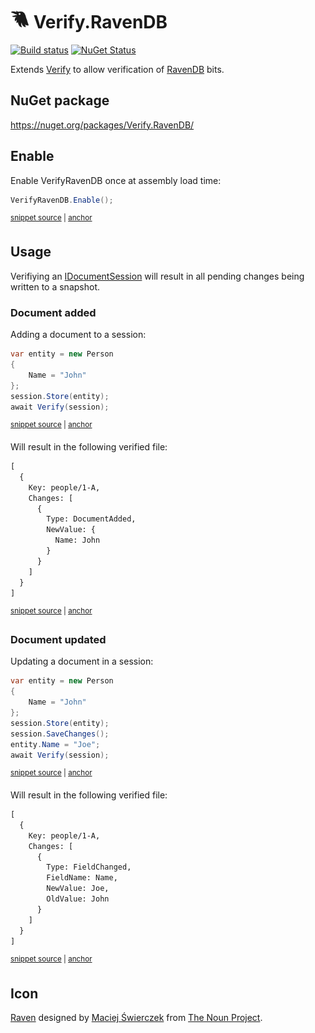 # <img src="/src/icon.png" height="30px"> Verify.RavenDB

[![Build status](https://ci.appveyor.com/api/projects/status/3tbsai6lv4d005pg?svg=true)](https://ci.appveyor.com/project/SimonCropp/verify-ravendb)
[![NuGet Status](https://img.shields.io/nuget/v/Verify.RavenDB.svg)](https://www.nuget.org/packages/Verify.RavenDB/)

Extends [Verify](https://github.com/VerifyTests/Verify) to allow verification of [RavenDB](https://ravendb.net/) bits.



## NuGet package

https://nuget.org/packages/Verify.RavenDB/


## Enable

Enable VerifyRavenDB once at assembly load time:

<!-- snippet: Enable -->
<a id='snippet-enable'></a>
```cs
VerifyRavenDB.Enable();
```
<sup><a href='/src/Tests/Tests.cs#L10-L14' title='Snippet source file'>snippet source</a> | <a href='#snippet-enable' title='Start of snippet'>anchor</a></sup>
<!-- endSnippet -->


## Usage

Verifiying an [IDocumentSession](https://ravendb.net/docs/article-page/5.0/Csharp/client-api/session/what-is-a-session-and-how-does-it-work) will result in all pending changes being written to a snapshot.


### Document added

Adding a document to a session:

<!-- snippet: Added -->
<a id='snippet-added'></a>
```cs
var entity = new Person
{
    Name = "John"
};
session.Store(entity);
await Verify(session);
```
<sup><a href='/src/Tests/Tests.cs#L37-L46' title='Snippet source file'>snippet source</a> | <a href='#snippet-added' title='Start of snippet'>anchor</a></sup>
<!-- endSnippet -->

Will result in the following verified file:

<!-- snippet: Tests.Added.verified.txt -->
<a id='snippet-Tests.Added.verified.txt'></a>
```txt
[
  {
    Key: people/1-A,
    Changes: [
      {
        Type: DocumentAdded,
        NewValue: {
          Name: John
        }
      }
    ]
  }
]
```
<sup><a href='/src/Tests/Tests.Added.verified.txt#L1-L13' title='Snippet source file'>snippet source</a> | <a href='#snippet-Tests.Added.verified.txt' title='Start of snippet'>anchor</a></sup>
<!-- endSnippet -->


### Document updated

Updating a document in a session:

<!-- snippet: Updated -->
<a id='snippet-updated'></a>
```cs
var entity = new Person
{
    Name = "John"
};
session.Store(entity);
session.SaveChanges();
entity.Name = "Joe";
await Verify(session);
```
<sup><a href='/src/Tests/Tests.cs#L55-L66' title='Snippet source file'>snippet source</a> | <a href='#snippet-updated' title='Start of snippet'>anchor</a></sup>
<!-- endSnippet -->

Will result in the following verified file:

<!-- snippet: Tests.Updated.verified.txt -->
<a id='snippet-Tests.Updated.verified.txt'></a>
```txt
[
  {
    Key: people/1-A,
    Changes: [
      {
        Type: FieldChanged,
        FieldName: Name,
        NewValue: Joe,
        OldValue: John
      }
    ]
  }
]
```
<sup><a href='/src/Tests/Tests.Updated.verified.txt#L1-L13' title='Snippet source file'>snippet source</a> | <a href='#snippet-Tests.Updated.verified.txt' title='Start of snippet'>anchor</a></sup>
<!-- endSnippet -->



## Icon

[Raven](https://thenounproject.com/term/raven/2011311/) designed by [Maciej Świerczek](https://thenounproject.com/swierq/) from [The Noun Project](https://thenounproject.com).

